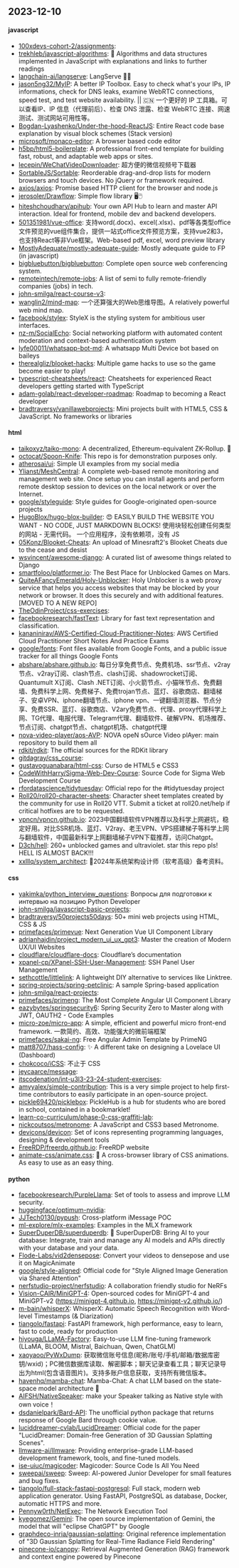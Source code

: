 ## 2023-12-10

#### javascript
* [100xdevs-cohort-2/assignments](https://github.com/100xdevs-cohort-2/assignments): 
* [trekhleb/javascript-algorithms](https://github.com/trekhleb/javascript-algorithms): 📝 Algorithms and data structures implemented in JavaScript with explanations and links to further readings
* [langchain-ai/langserve](https://github.com/langchain-ai/langserve): LangServe 🦜️🏓
* [jason5ng32/MyIP](https://github.com/jason5ng32/MyIP): A better IP Toolbox. Easy to check what's your IPs, IP informations, check for DNS leaks, examine WebRTC connections, speed test, and test website availability. || 🇨🇳 一个更好的 IP 工具箱。可以查看IP、IP 信息（代理前后）、检查 DNS 泄露、检查 WebRTC 连接、网速测试、测试网站可用性等。
* [Bogdan-Lyashenko/Under-the-hood-ReactJS](https://github.com/Bogdan-Lyashenko/Under-the-hood-ReactJS): Entire React code base explanation by visual block schemes (Stack version)
* [microsoft/monaco-editor](https://github.com/microsoft/monaco-editor): A browser based code editor
* [h5bp/html5-boilerplate](https://github.com/h5bp/html5-boilerplate): A professional front-end template for building fast, robust, and adaptable web apps or sites.
* [lecepin/WeChatVideoDownloader](https://github.com/lecepin/WeChatVideoDownloader): 超方便的微信视频号下载器
* [SortableJS/Sortable](https://github.com/SortableJS/Sortable): Reorderable drag-and-drop lists for modern browsers and touch devices. No jQuery or framework required.
* [axios/axios](https://github.com/axios/axios): Promise based HTTP client for the browser and node.js
* [jerosoler/Drawflow](https://github.com/jerosoler/Drawflow): Simple flow library 🖥️🖱️
* [hiteshchoudhary/apihub](https://github.com/hiteshchoudhary/apihub): Your own API Hub to learn and master API interaction. Ideal for frontend, mobile dev and backend developers.
* [501351981/vue-office](https://github.com/501351981/vue-office): 支持word(.docx)、excel(.xlsx)、pdf等各类型office文件预览的vue组件集合，提供一站式office文件预览方案，支持vue2和3，也支持React等非Vue框架。Web-based pdf, excel, word preview library
* [MostlyAdequate/mostly-adequate-guide](https://github.com/MostlyAdequate/mostly-adequate-guide): Mostly adequate guide to FP (in javascript)
* [bigbluebutton/bigbluebutton](https://github.com/bigbluebutton/bigbluebutton): Complete open source web conferencing system.
* [remoteintech/remote-jobs](https://github.com/remoteintech/remote-jobs): A list of semi to fully remote-friendly companies (jobs) in tech.
* [john-smilga/react-course-v3](https://github.com/john-smilga/react-course-v3): 
* [wanglin2/mind-map](https://github.com/wanglin2/mind-map): 一个还算强大的Web思维导图。A relatively powerful web mind map.
* [facebook/stylex](https://github.com/facebook/stylex): StyleX is the styling system for ambitious user interfaces.
* [nz-m/SocialEcho](https://github.com/nz-m/SocialEcho): Social networking platform with automated content moderation and context-based authentication system
* [lyfe00011/whatsapp-bot-md](https://github.com/lyfe00011/whatsapp-bot-md): A whatsapp Multi Device bot based on baileys
* [therealgliz/blooket-hacks](https://github.com/therealgliz/blooket-hacks): Multiple game hacks to use so the game become easier to play!
* [typescript-cheatsheets/react](https://github.com/typescript-cheatsheets/react): Cheatsheets for experienced React developers getting started with TypeScript
* [adam-golab/react-developer-roadmap](https://github.com/adam-golab/react-developer-roadmap): Roadmap to becoming a React developer
* [bradtraversy/vanillawebprojects](https://github.com/bradtraversy/vanillawebprojects): Mini projects built with HTML5, CSS & JavaScript. No frameworks or libraries

#### html
* [taikoxyz/taiko-mono](https://github.com/taikoxyz/taiko-mono): A decentralized, Ethereum-equivalent ZK-Rollup. 🥁
* [octocat/Spoon-Knife](https://github.com/octocat/Spoon-Knife): This repo is for demonstration purposes only.
* [atherosai/ui](https://github.com/atherosai/ui): Simple UI examples from my social media
* [Ylianst/MeshCentral](https://github.com/Ylianst/MeshCentral): A complete web-based remote monitoring and management web site. Once setup you can install agents and perform remote desktop session to devices on the local network or over the Internet.
* [google/styleguide](https://github.com/google/styleguide): Style guides for Google-originated open-source projects
* [HugoBlox/hugo-blox-builder](https://github.com/HugoBlox/hugo-blox-builder): 😍 EASILY BUILD THE WEBSITE YOU WANT - NO CODE, JUST MARKDOWN BLOCKS! 使用块轻松创建任何类型的网站 - 无需代码。 一个应用程序，没有依赖项，没有 JS
* [05Konz/Blooket-Cheats](https://github.com/05Konz/Blooket-Cheats): An upload of Minesraft2's Blooket Cheats due to the cease and desist
* [wsvincent/awesome-django](https://github.com/wsvincent/awesome-django): A curated list of awesome things related to Django
* [smartfoloo/platformer.io](https://github.com/smartfoloo/platformer.io): The Best Place for Unblocked Games on Mars.
* [QuiteAFancyEmerald/Holy-Unblocker](https://github.com/QuiteAFancyEmerald/Holy-Unblocker): Holy Unblocker is a web proxy service that helps you access websites that may be blocked by your network or browser. It does this securely and with additional features. [MOVED TO A NEW REPO]
* [TheOdinProject/css-exercises](https://github.com/TheOdinProject/css-exercises): 
* [facebookresearch/fastText](https://github.com/facebookresearch/fastText): Library for fast text representation and classification.
* [kananinirav/AWS-Certified-Cloud-Practitioner-Notes](https://github.com/kananinirav/AWS-Certified-Cloud-Practitioner-Notes): AWS Certified Cloud Practitioner Short Notes And Practice Exams
* [google/fonts](https://github.com/google/fonts): Font files available from Google Fonts, and a public issue tracker for all things Google Fonts
* [abshare/abshare.github.io](https://github.com/abshare/abshare.github.io): 每日分享免费节点、免费机场、ssr节点、v2ray节点、v2ray订阅、clash节点、clash订阅、shadowrocket订阅、Quantumult X订阅、Clash .NET订阅、小火箭节点、小猫咪节点、免费翻墙、免费科学上网、免费梯子、免费trojan节点、蓝灯、谷歌商店、翻墙梯子、安卓VPN、iphone翻墙节点、iphone vpn、一键翻墙浏览器、节点分享、免费SSR、蓝灯、谷歌商店、V2ary免费节点、代理、proxy代理科学上网、TG代理、电报代理、Telegram代理、翻墙软件、破解VPN、机场推荐、节点订阅、chatgpt节点、chatgpt机场、chatgpt代理
* [nova-video-player/aos-AVP](https://github.com/nova-video-player/aos-AVP): NOVA opeN sOurce Video plAyer: main repository to build them all
* [rdkit/rdkit](https://github.com/rdkit/rdkit): The official sources for the RDKit library
* [gitdagray/css_course](https://github.com/gitdagray/css_course): 
* [gustavoguanabara/html-css](https://github.com/gustavoguanabara/html-css): Curso de HTML5 e CSS3
* [CodeWithHarry/Sigma-Web-Dev-Course](https://github.com/CodeWithHarry/Sigma-Web-Dev-Course): Source Code for Sigma Web Development Course
* [rfordatascience/tidytuesday](https://github.com/rfordatascience/tidytuesday): Official repo for the #tidytuesday project
* [Roll20/roll20-character-sheets](https://github.com/Roll20/roll20-character-sheets): Character sheet templates created by the community for use in Roll20 VTT. Submit a ticket at roll20.net/help if critical hotfixes are to be requested.
* [vpncn/vpncn.github.io](https://github.com/vpncn/vpncn.github.io): 2023中国翻墙软件VPN推荐以及科学上网避坑，稳定好用。对比SSR机场、蓝灯、V2ray、老王VPN、VPS搭建梯子等科学上网与翻墙软件，中国最新科学上网翻墙梯子VPN下载推荐，访问Chatgpt。
* [D3ch/hell](https://github.com/D3ch/hell): 260+ unblocked games and ultraviolet. star this repo pls! HELL IS ALMOST BACK!!!
* [xxlllq/system_architect](https://github.com/xxlllq/system_architect): 💯2024年系统架构设计师（软考高级）备考资料。

#### css
* [yakimka/python_interview_questions](https://github.com/yakimka/python_interview_questions): Вопросы для подготовки к интервью на позицию Python Developer
* [john-smilga/javascript-basic-projects](https://github.com/john-smilga/javascript-basic-projects): 
* [bradtraversy/50projects50days](https://github.com/bradtraversy/50projects50days): 50+ mini web projects using HTML, CSS & JS
* [primefaces/primevue](https://github.com/primefaces/primevue): Next Generation Vue UI Component Library
* [adrianhajdin/project_modern_ui_ux_gpt3](https://github.com/adrianhajdin/project_modern_ui_ux_gpt3): Master the creation of Modern UX/UI Websites
* [cloudflare/cloudflare-docs](https://github.com/cloudflare/cloudflare-docs): Cloudflare’s documentation
* [xpanel-cp/XPanel-SSH-User-Management](https://github.com/xpanel-cp/XPanel-SSH-User-Management): SSH Panel User Management
* [sethcottle/littlelink](https://github.com/sethcottle/littlelink): A lightweight DIY alternative to services like Linktree.
* [spring-projects/spring-petclinic](https://github.com/spring-projects/spring-petclinic): A sample Spring-based application
* [john-smilga/react-projects](https://github.com/john-smilga/react-projects): 
* [primefaces/primeng](https://github.com/primefaces/primeng): The Most Complete Angular UI Component Library
* [eazybytes/springsecurity6](https://github.com/eazybytes/springsecurity6): Spring Security Zero to Master along with JWT, OAUTH2 - Code Examples
* [micro-zoe/micro-app](https://github.com/micro-zoe/micro-app): A simple, efficient and powerful micro front-end framework. 一款简约、高效、功能强大的微前端框架
* [primefaces/sakai-ng](https://github.com/primefaces/sakai-ng): Free Angular Admin Template by PrimeNG
* [matt8707/hass-config](https://github.com/matt8707/hass-config): ✨ A different take on designing a Lovelace UI (Dashboard)
* [chokcoco/iCSS](https://github.com/chokcoco/iCSS): 不止于 CSS
* [jeycaarce/message](https://github.com/jeycaarce/message): 
* [itscodenation/int-u3l3-23-24-student-exercises](https://github.com/itscodenation/int-u3l3-23-24-student-exercises): 
* [amyyalex/simple-contribution](https://github.com/amyyalex/simple-contribution): This is a very simple project to help first-time contributors to easily participate in an open-source project.
* [pickle69420/picklebox](https://github.com/pickle69420/picklebox): PickleHub is a hub for students who are bored in school, contained in a bookmarklet!
* [learn-co-curriculum/phase-0-css-graffiti-lab](https://github.com/learn-co-curriculum/phase-0-css-graffiti-lab): 
* [nickcoutsos/metronome](https://github.com/nickcoutsos/metronome): A JavaScript and CSS3 based Metronome.
* [devicons/devicon](https://github.com/devicons/devicon): Set of icons representing programming languages, designing & development tools
* [FreeRDP/freerdp.github.io](https://github.com/FreeRDP/freerdp.github.io): FreeRDP website
* [animate-css/animate.css](https://github.com/animate-css/animate.css): 🍿 A cross-browser library of CSS animations. As easy to use as an easy thing.

#### python
* [facebookresearch/PurpleLlama](https://github.com/facebookresearch/PurpleLlama): Set of tools to assess and improve LLM security.
* [huggingface/optimum-nvidia](https://github.com/huggingface/optimum-nvidia): 
* [JJTech0130/pypush](https://github.com/JJTech0130/pypush): Cross-platform iMessage POC
* [ml-explore/mlx-examples](https://github.com/ml-explore/mlx-examples): Examples in the MLX framework
* [SuperDuperDB/superduperdb](https://github.com/SuperDuperDB/superduperdb): 🔮 SuperDuperDB: Bring AI to your database: Integrate, train and manage any AI models and APIs directly with your database and your data.
* [Flode-Labs/vid2densepose](https://github.com/Flode-Labs/vid2densepose): Convert your videos to densepose and use it on MagicAnimate
* [google/style-aligned](https://github.com/google/style-aligned): Official code for "Style Aligned Image Generation via Shared Attention"
* [nerfstudio-project/nerfstudio](https://github.com/nerfstudio-project/nerfstudio): A collaboration friendly studio for NeRFs
* [Vision-CAIR/MiniGPT-4](https://github.com/Vision-CAIR/MiniGPT-4): Open-sourced codes for MiniGPT-4 and MiniGPT-v2 (https://minigpt-4.github.io, https://minigpt-v2.github.io/)
* [m-bain/whisperX](https://github.com/m-bain/whisperX): WhisperX: Automatic Speech Recognition with Word-level Timestamps (& Diarization)
* [tiangolo/fastapi](https://github.com/tiangolo/fastapi): FastAPI framework, high performance, easy to learn, fast to code, ready for production
* [hiyouga/LLaMA-Factory](https://github.com/hiyouga/LLaMA-Factory): Easy-to-use LLM fine-tuning framework (LLaMA, BLOOM, Mistral, Baichuan, Qwen, ChatGLM)
* [xaoyaoo/PyWxDump](https://github.com/xaoyaoo/PyWxDump): 获取微信账号信息(昵称/账号/手机/邮箱/数据库密钥/wxid)；PC微信数据库读取、解密脚本；聊天记录查看工具；聊天记录导出为html(包含语音图片)。支持多账户信息获取，支持所有微信版本。
* [havenhq/mamba-chat](https://github.com/havenhq/mamba-chat): Mamba-Chat: A chat LLM based on the state-space model architecture 🐍
* [AIFSH/NativeSpeaker](https://github.com/AIFSH/NativeSpeaker): make your Speaker talking as Native style with own voice！
* [dsdanielpark/Bard-API](https://github.com/dsdanielpark/Bard-API): The unofficial python package that returns response of Google Bard through cookie value.
* [luciddreamer-cvlab/LucidDreamer](https://github.com/luciddreamer-cvlab/LucidDreamer): Official code for the paper "LucidDreamer: Domain-free Generation of 3D Gaussian Splatting Scenes".
* [llmware-ai/llmware](https://github.com/llmware-ai/llmware): Providing enterprise-grade LLM-based development framework, tools, and fine-tuned models.
* [ise-uiuc/magicoder](https://github.com/ise-uiuc/magicoder): Magicoder: Source Code Is All You Need
* [sweepai/sweep](https://github.com/sweepai/sweep): Sweep: AI-powered Junior Developer for small features and bug fixes.
* [tiangolo/full-stack-fastapi-postgresql](https://github.com/tiangolo/full-stack-fastapi-postgresql): Full stack, modern web application generator. Using FastAPI, PostgreSQL as database, Docker, automatic HTTPS and more.
* [Pennyw0rth/NetExec](https://github.com/Pennyw0rth/NetExec): The Network Execution Tool
* [kyegomez/Gemini](https://github.com/kyegomez/Gemini): The open source implementation of Gemini, the model that will "eclipse ChatGPT" by Google
* [graphdeco-inria/gaussian-splatting](https://github.com/graphdeco-inria/gaussian-splatting): Original reference implementation of "3D Gaussian Splatting for Real-Time Radiance Field Rendering"
* [pinecone-io/canopy](https://github.com/pinecone-io/canopy): Retrieval Augmented Generation (RAG) framework and context engine powered by Pinecone
